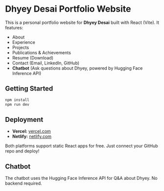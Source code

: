 # Dhyey Desai Portfolio Website

This is a personal portfolio website for **Dhyey Desai** built with React (Vite). It features:

- About
- Experience
- Projects
- Publications & Achievements
- Resume (Download)
- Contact (Email, LinkedIn, GitHub)
- **Chatbot** (Ask questions about Dhyey, powered by Hugging Face Inference API)

## Getting Started

```bash
npm install
npm run dev
```

## Deployment

- **Vercel:** [vercel.com](https://vercel.com/)
- **Netlify:** [netlify.com](https://www.netlify.com/)

Both platforms support static React apps for free. Just connect your GitHub repo and deploy!

## Chatbot

The chatbot uses the Hugging Face Inference API for Q&A about Dhyey. No backend required.
